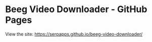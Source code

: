 # Beeg Video Downloader - GitHub Pages

View the site: https://serpapps.github.io/beeg-video-downloader/
